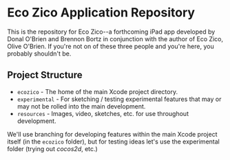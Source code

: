 Eco Zico Application Repository
===============================

This is the repository for Eco Zico--a forthcoming iPad app developed by Donal O'Brien and Brennon Bortz in conjunction with the author of Eco Zico, Olive O'Brien.  If you're not on of these three people and you're here, you probably shouldn't be.

Project Structure
-----------------

* `ecozico` - The home of the main Xcode project directory.
* `experimental` - For sketching / testing experimental features that may or may not be rolled into the main development.
* `resources` - Images, video, sketches, etc. for use throughout development.

We'll use branching for developing features within the main Xcode project itself (in the `ecozico` folder), but for testing ideas let's use the experimental folder (trying out *cocos2d*, etc.)
